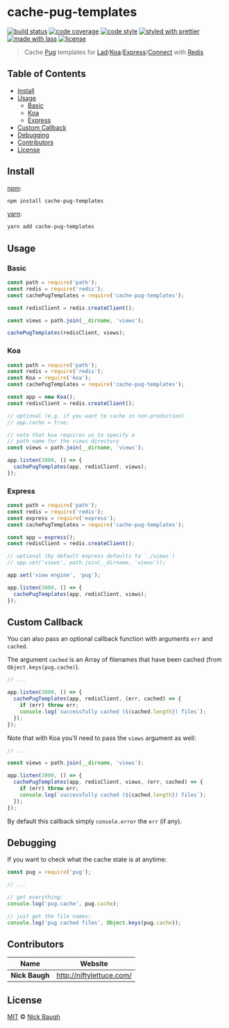 # cache-pug-templates

[![build status](https://img.shields.io/travis/ladjs/cache-pug-templates.svg)](https://travis-ci.org/ladjs/cache-pug-templates)
[![code coverage](https://img.shields.io/codecov/c/github/ladjs/cache-pug-templates.svg)](https://codecov.io/gh/ladjs/cache-pug-templates)
[![code style](https://img.shields.io/badge/code_style-XO-5ed9c7.svg)](https://github.com/sindresorhus/xo)
[![styled with prettier](https://img.shields.io/badge/styled_with-prettier-ff69b4.svg)](https://github.com/prettier/prettier)
[![made with lass](https://img.shields.io/badge/made_with-lass-95CC28.svg)](https://lass.js.org)
[![license](https://img.shields.io/github/license/ladjs/cache-pug-templates.svg)](<>)

> Cache [Pug][] templates for [Lad][]/[Koa][]/[Express][]/[Connect][] with [Redis][]


## Table of Contents

* [Install](#install)
* [Usage](#usage)
  * [Basic](#basic)
  * [Koa](#koa)
  * [Express](#express)
* [Custom Callback](#custom-callback)
* [Debugging](#debugging)
* [Contributors](#contributors)
* [License](#license)


## Install

[npm][]:

```sh
npm install cache-pug-templates
```

[yarn][]:

```sh
yarn add cache-pug-templates
```


## Usage

### Basic

```js
const path = require('path');
const redis = require('redis');
const cachePugTemplates = require('cache-pug-templates');

const redisClient = redis.createClient();

const views = path.join(__dirname, 'views');

cachePugTemplates(redisClient, views);
```

### Koa

```js
const path = require('path');
const redis = require('redis');
const Koa = require('koa');
const cachePugTemplates = require('cache-pug-templates');

const app = new Koa();
const redisClient = redis.createClient();

// optional (e.g. if you want to cache in non-production)
// app.cache = true;

// note that koa requires us to specify a
// path name for the views directory
const views = path.join(__dirname, 'views');

app.listen(3000, () => {
  cachePugTemplates(app, redisClient, views);
});
```

### Express

```js
const path = require('path');
const redis = require('redis');
const express = require('express');
const cachePugTemplates = require('cache-pug-templates');

const app = express();
const redisClient = redis.createClient();

// optional (by default express defaults to `./views`)
// app.set('views', path.join(__dirname, 'views'));

app.set('view engine', 'pug');

app.listen(3000, () => {
  cachePugTemplates(app, redisClient, views);
});
```


## Custom Callback

You can also pass an optional callback function with arguments `err` and `cached`.

The argument `cached` is an Array of filenames that have been cached (from `Object.keys(pug.cache)`).

```js
// ...

app.listen(3000, () => {
  cachePugTemplates(app, redisClient, (err, cached) => {
    if (err) throw err;
    console.log(`successfully cached (${cached.length}) files`);
  });
});
```

Note that with Koa you'll need to pass the `views` argument as well:

```js
// ...

const views = path.join(__dirname, 'views');

app.listen(3000, () => {
  cachePugTemplates(app, redisClient, views, (err, cached) => {
    if (err) throw err;
    console.log(`successfully cached (${cached.length}) files`);
  });
});
```

By default this callback simply `console.error` the `err` (if any).


## Debugging

If you want to check what the cache state is at anytime:

```js
const pug = require('pug');

// ...

// get everything:
console.log('pug.cache', pug.cache);

// just get the file names:
console.log('pug cached files', Object.keys(pug.cache));
```


## Contributors

| Name           | Website                    |
| -------------- | -------------------------- |
| **Nick Baugh** | <http://niftylettuce.com/> |


## License

[MIT](LICENSE) © [Nick Baugh](http://niftylettuce.com/)


## 

[npm]: https://www.npmjs.com/

[yarn]: https://yarnpkg.com/

[pug]: https://pugjs.org

[lad]: https://lad.js.org

[koa]: http://koajs.com

[express]: https://expressjs.com/

[connect]: https://github.com/senchalabs/connect

[redis]: https://redis.io/
